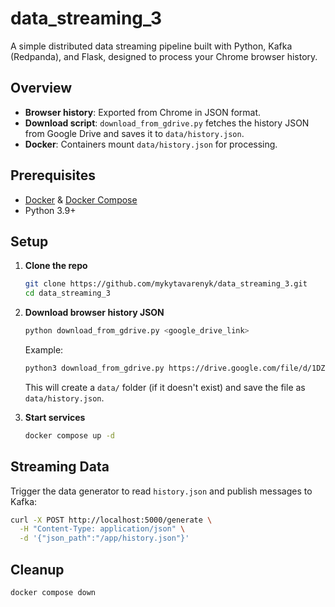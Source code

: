 # data\_streaming\_3

A simple distributed data streaming pipeline built with Python, Kafka (Redpanda), and Flask, designed to process your Chrome browser history.

## Overview

* **Browser history**: Exported from Chrome in JSON format.
* **Download script**: `download_from_gdrive.py` fetches the history JSON from Google Drive and saves it to `data/history.json`.
* **Docker**: Containers mount `data/history.json` for processing.

## Prerequisites

* [Docker](https://www.docker.com/) & [Docker Compose](https://docs.docker.com/compose/)
* Python 3.9+

## Setup

1. **Clone the repo**

   ```bash
   git clone https://github.com/mykytavarenyk/data_streaming_3.git
   cd data_streaming_3
   ```

2. **Download browser history JSON**

   ```bash
   python download_from_gdrive.py <google_drive_link>
   ```

   Example:

   ```bash
   python3 download_from_gdrive.py https://drive.google.com/file/d/1DZxdtc-4l1y1-CdZgs8pdFmzSWs8DGhZ/view?usp=drive_link
   ```

   This will create a `data/` folder (if it doesn't exist) and save the file as `data/history.json`.

3. **Start services**

   ```bash
   docker compose up -d
   ```

## Streaming Data

Trigger the data generator to read `history.json` and publish messages to Kafka:

```bash
curl -X POST http://localhost:5000/generate \
  -H "Content-Type: application/json" \
  -d '{"json_path":"/app/history.json"}'
```

## Cleanup

```bash
docker compose down
```
